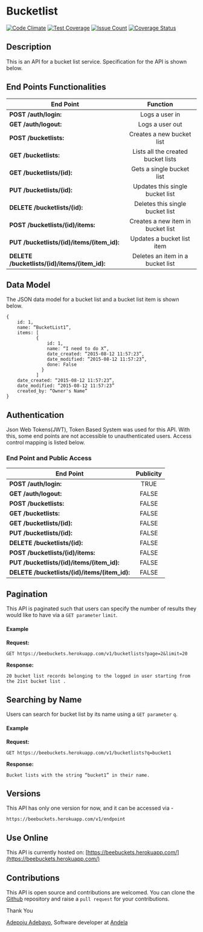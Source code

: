 # Bucketlist

[![Code Climate](https://codeclimate.com/github/andela-aadepoju/Bucketlist/badges/gpa.svg)](https://codeclimate.com/github/andela-aadepoju/Bucketlist) [![Test Coverage](https://codeclimate.com/github/andela-aadepoju/Bucketlist/badges/coverage.svg)](https://codeclimate.com/github/andela-aadepoju/Bucketlist/coverage) [![Issue Count](https://codeclimate.com/github/andela-aadepoju/Bucketlist/badges/issue_count.svg)](https://codeclimate.com/github/andela-aadepoju/Bucketlist) [![Coverage Status](https://coveralls.io/repos/andela-aadepoju/Bucketlist/badge.svg?branch=master&service=github)](https://coveralls.io/github/andela-aadepoju/Bucketlist?branch=master)

## Description
This is an API for a bucket list service. Specification for the API is shown below.

## End Points Functionalities
|End Point| Function  |
|---------------------|:----:|
|**POST /auth/login:** |Logs a user in
| **GET /auth/logout:**| Logs a user out
| **POST /bucketlists:**| Creates a new bucket list
| **GET /bucketlists:**| Lists all the created bucket lists
|**GET /bucketlists/(id):**| Gets a single bucket list
| **PUT /bucketlists/(id):** |Updates this single bucket list
| **DELETE /bucketlists/(id):**| Deletes this single bucket list
| **POST /bucketlists/(id)/items:** |Creates a new item in bucket list
|**PUT /bucketlists/(id)/items/(item_id):**| Updates a bucket list item
|**DELETE /bucketlists/(id)/items/(item_id):**| Deletes an item in a bucket list

## Data Model
 The JSON data model for a bucket list and a bucket list item is shown below.

```
{
	id: 1,
	name: “BucketList1”,
	items: [
  		   {
               id: 1,
               name: “I need to do X”,
               date_created: “2015-08-12 11:57:23”,
               date_modified: “2015-08-12 11:57:23”,
               done: False
             }
           ]
	date_created: “2015-08-12 11:57:23”,
	date_modified: “2015-08-12 11:57:23”
	created_by: “Owner's Name”
}
```

## Authentication
Json Web Tokens(JWT), Token Based System was used for this API. With this, some end points are not accessible to unauthenticated users. Access control mapping is listed below.

### End Point and Public Access
|End Point| Publicity  |
|---------------------|:----:|
|**POST /auth/login:**| TRUE |
| **GET /auth/logout:**| FALSE|
| **POST /bucketlists:**| FALSE|
| **GET /bucketlists:**| FALSE|
| **GET /bucketlists/(id):**| FALSE|
| **PUT /bucketlists/(id):**| FALSE|
| **DELETE /bucketlists/(id):**| FALSE |
|**POST /bucketlists/(id)/items:**|  FALSE|
| **PUT /bucketlists/(id)/items/(item_id):**| FALSE|
| **DELETE /bucketlists/(id)/items/(item_id):**| FALSE|

## Pagination
This API is paginated such that users can specify the number of results they would like to have via a `GET parameter` `limit`.

#### Example

**Request:**
```
GET https://beebuckets.herokuapp.com/v1/bucketlists?page=2&limit=20
```

**Response:**
```
20 bucket list records belonging to the logged in user starting from the 21st bucket list .
```

  ## Searching by Name
  Users can search for bucket list by its name using a `GET parameter` `q`.
  #### Example

  **Request:**
  ```
  GET https://beebuckets.herokuapp.com/v1/bucketlists?q=bucket1
  ```

  **Response:**
  ```
  Bucket lists with the string “bucket1” in their name.
  ```

## Versions
This API has only one version for now, and it can be accessed via -
```
https://beebuckets.herokuapp.com/v1/endpoint
```

## Use Online
 This API is currently hosted on:
 [https://beebuckets.herokuapp.com/](https://beebuckets.herokuapp.com/)

## Contributions
 This API is open source and contributions are welcomed. You can clone the [Github](https://github.com/andela-aadepoju/Bucketlist) repository and raise a `pull request` for your contributions.  

 Thank You

 [Adepoju Adebayo](www.mradeybee.com), Software developer at [Andela](www.andela.com)
